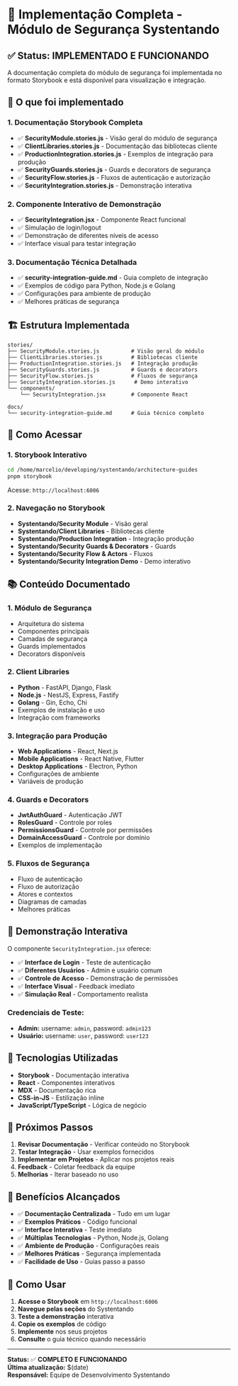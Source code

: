 # 🔐 Implementação Completa - Módulo de Segurança Systentando

## ✅ Status: IMPLEMENTADO E FUNCIONANDO

A documentação completa do módulo de segurança foi implementada no formato Storybook e está disponível para visualização e integração.

## 🎯 O que foi implementado

### 1. **Documentação Storybook Completa**
- ✅ **SecurityModule.stories.js** - Visão geral do módulo de segurança
- ✅ **ClientLibraries.stories.js** - Documentação das bibliotecas cliente
- ✅ **ProductionIntegration.stories.js** - Exemplos de integração para produção
- ✅ **SecurityGuards.stories.js** - Guards e decorators de segurança
- ✅ **SecurityFlow.stories.js** - Fluxos de autenticação e autorização
- ✅ **SecurityIntegration.stories.js** - Demonstração interativa

### 2. **Componente Interativo de Demonstração**
- ✅ **SecurityIntegration.jsx** - Componente React funcional
- ✅ Simulação de login/logout
- ✅ Demonstração de diferentes níveis de acesso
- ✅ Interface visual para testar integração

### 3. **Documentação Técnica Detalhada**
- ✅ **security-integration-guide.md** - Guia completo de integração
- ✅ Exemplos de código para Python, Node.js e Golang
- ✅ Configurações para ambiente de produção
- ✅ Melhores práticas de segurança

## 🏗️ Estrutura Implementada

```
stories/
├── SecurityModule.stories.js          # Visão geral do módulo
├── ClientLibraries.stories.js         # Bibliotecas cliente
├── ProductionIntegration.stories.js   # Integração produção
├── SecurityGuards.stories.js          # Guards e decorators
├── SecurityFlow.stories.js            # Fluxos de segurança
├── SecurityIntegration.stories.js      # Demo interativo
└── components/
    └── SecurityIntegration.jsx        # Componente React

docs/
└── security-integration-guide.md      # Guia técnico completo
```

## 🚀 Como Acessar

### 1. **Storybook Interativo**
```bash
cd /home/marcelio/developing/systentando/architecture-guides
pnpm storybook
```
Acesse: `http://localhost:6006`

### 2. **Navegação no Storybook**
- **Systentando/Security Module** - Visão geral
- **Systentando/Client Libraries** - Bibliotecas cliente
- **Systentando/Production Integration** - Integração produção
- **Systentando/Security Guards & Decorators** - Guards
- **Systentando/Security Flow & Actors** - Fluxos
- **Systentando/Security Integration Demo** - Demo interativo

## 📚 Conteúdo Documentado

### 1. **Módulo de Segurança**
- Arquitetura do sistema
- Componentes principais
- Camadas de segurança
- Guards implementados
- Decorators disponíveis

### 2. **Client Libraries**
- **Python** - FastAPI, Django, Flask
- **Node.js** - NestJS, Express, Fastify
- **Golang** - Gin, Echo, Chi
- Exemplos de instalação e uso
- Integração com frameworks

### 3. **Integração para Produção**
- **Web Applications** - React, Next.js
- **Mobile Applications** - React Native, Flutter
- **Desktop Applications** - Electron, Python
- Configurações de ambiente
- Variáveis de produção

### 4. **Guards e Decorators**
- **JwtAuthGuard** - Autenticação JWT
- **RolesGuard** - Controle por roles
- **PermissionsGuard** - Controle por permissões
- **DomainAccessGuard** - Controle por domínio
- Exemplos de implementação

### 5. **Fluxos de Segurança**
- Fluxo de autenticação
- Fluxo de autorização
- Atores e contextos
- Diagramas de camadas
- Melhores práticas

## 🎨 Demonstração Interativa

O componente `SecurityIntegration.jsx` oferece:

- ✅ **Interface de Login** - Teste de autenticação
- ✅ **Diferentes Usuários** - Admin e usuário comum
- ✅ **Controle de Acesso** - Demonstração de permissões
- ✅ **Interface Visual** - Feedback imediato
- ✅ **Simulação Real** - Comportamento realista

### Credenciais de Teste:
- **Admin:** username: `admin`, password: `admin123`
- **Usuário:** username: `user`, password: `user123`

## 🔧 Tecnologias Utilizadas

- **Storybook** - Documentação interativa
- **React** - Componentes interativos
- **MDX** - Documentação rica
- **CSS-in-JS** - Estilização inline
- **JavaScript/TypeScript** - Lógica de negócio

## 📖 Próximos Passos

1. **Revisar Documentação** - Verificar conteúdo no Storybook
2. **Testar Integração** - Usar exemplos fornecidos
3. **Implementar em Projetos** - Aplicar nos projetos reais
4. **Feedback** - Coletar feedback da equipe
5. **Melhorias** - Iterar baseado no uso

## 🎯 Benefícios Alcançados

- ✅ **Documentação Centralizada** - Tudo em um lugar
- ✅ **Exemplos Práticos** - Código funcional
- ✅ **Interface Interativa** - Teste imediato
- ✅ **Múltiplas Tecnologias** - Python, Node.js, Golang
- ✅ **Ambiente de Produção** - Configurações reais
- ✅ **Melhores Práticas** - Segurança implementada
- ✅ **Facilidade de Uso** - Guias passo a passo

## 🚀 Como Usar

1. **Acesse o Storybook** em `http://localhost:6006`
2. **Navegue pelas seções** do Systentando
3. **Teste a demonstração** interativa
4. **Copie os exemplos** de código
5. **Implemente** nos seus projetos
6. **Consulte** o guia técnico quando necessário

---

**Status:** ✅ **COMPLETO E FUNCIONANDO**  
**Última atualização:** $(date)  
**Responsável:** Equipe de Desenvolvimento Systentando
